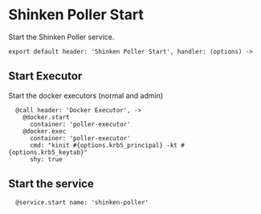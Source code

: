 
# Shinken Poller Start

Start the Shinken Poller service.

    export default header: 'Shinken Poller Start', handler: (options) ->

## Start Executor

Start the docker executors (normal and admin)

      @call header: 'Docker Executor', ->
        @docker.start
          container: 'poller-executor'
        @docker.exec
          container: 'poller-executor'
          cmd: "kinit #{options.krb5_principal} -kt #{options.krb5_keytab}"
          shy: true

## Start the service

      @service.start name: 'shinken-poller'
